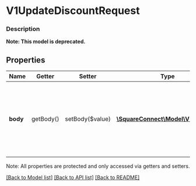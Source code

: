 # V1UpdateDiscountRequest

### Description


**Note: This model is deprecated.**

## Properties
Name | Getter | Setter | Type | Description | Notes
------------ | ------------- | ------------- | ------------- | ------------- | -------------
**body** | getBody() | setBody($value) | [**\SquareConnect\Model\V1Discount**](V1Discount.md) | An object containing the fields to POST for the request.  See the corresponding object definition for field details. | 

Note: All properties are protected and only accessed via getters and setters.

[[Back to Model list]](../../README.md#documentation-for-models) [[Back to API list]](../../README.md#documentation-for-api-endpoints) [[Back to README]](../../README.md)

